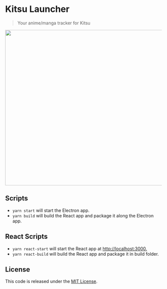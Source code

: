 # Kitsu Launcher

> Your anime/manga tracker for Kitsu

<p align="center">
  <img width="600" height="500" src="https://images2.imgbox.com/a2/7e/Ijo7enGu_o.png">
</p>

## Scripts

* `yarn start` will start the Electron app.
* `yarn build` will build the React app and package it along the Electron app.

## React Scripts

* `yarn react-start` will start the React app at <http://localhost:3000.>
* `yarn react-build` will build the React app and package it in build folder.

## License

This code is released under the [MIT License](LICENSE).
